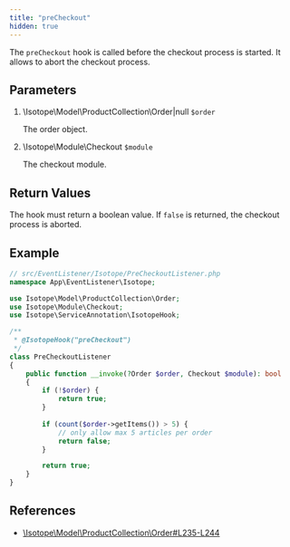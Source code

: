 ```yaml
---
title: "preCheckout"
hidden: true
---
```


The `preCheckout` hook is called before the checkout process is started.
It allows to abort the checkout process.

## Parameters

1. \Isotope\Model\ProductCollection\Order|null `$order`
   
    The order object.

1. \Isotope\Module\Checkout `$module`
   
    The checkout module.

## Return Values

The hook must return a boolean value. If `false` is returned, the checkout process is aborted.

## Example

```php
// src/EventListener/Isotope/PreCheckoutListener.php
namespace App\EventListener\Isotope;

use Isotope\Model\ProductCollection\Order;
use Isotope\Module\Checkout;
use Isotope\ServiceAnnotation\IsotopeHook;

/**
 * @IsotopeHook("preCheckout")
 */
class PreCheckoutListener
{
    public function __invoke(?Order $order, Checkout $module): bool
    {
        if (!$order) {
            return true;
        }
        
        if (count($order->getItems()) > 5) {
            // only allow max 5 articles per order
            return false;
        }

        return true;
    }
}
```

## References

* [\Isotope\Model\ProductCollection\Order#L235-L244](https://github.com/isotope/core/blob/2.8/system/modules/isotope/library/Isotope/Model/ProductCollection/Order.php#L235-L244)